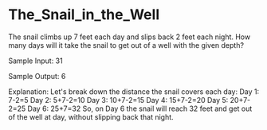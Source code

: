 # The_Snail_in_the_Well
The snail climbs up 7 feet each day and slips back 2 feet each night.
How many days will it take the snail to get out of a well with the given depth?

Sample Input:
31

Sample Output:
6

Explanation: Let's break down the distance the snail covers each day:
Day 1: 7-2=5
Day 2: 5+7-2=10
Day 3: 10+7-2=15
Day 4: 15+7-2=20
Day 5: 20+7-2=25
Day 6: 25+7=32
So, on Day 6 the snail will reach 32 feet and get out of the well at day, without slipping back that night.
